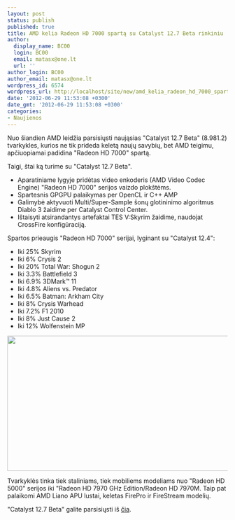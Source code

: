```yaml
---
layout: post
status: publish
published: true
title: AMD kelia Radeon HD 7000 spartą su Catalyst 12.7 Beta rinkiniu
author:
  display_name: BC00
  login: BC00
  email: matasx@one.lt
  url: ''
author_login: BC00
author_email: matasx@one.lt
wordpress_id: 6574
wordpress_url: http://localhost/site/new/amd_kelia_radeon_hd_7000_sparta_su_catalyst_127_beta_rinkiniu/
date: '2012-06-29 11:53:08 +0300'
date_gmt: '2012-06-29 11:53:08 +0300'
categories:
- Naujienos
---
```

<p>
	Nuo &scaron;iandien AMD leidžia parsisiųsti naująsias &quot;Catalyst 12.7 Beta&quot; (8.981.2) tvarkykles, kurios ne tik prideda keletą naujų savybių, bet AMD teigimu, apčiuopiamai padidina &quot;Radeon HD 7000&quot; spartą.</p>
<p>
	Taigi, &scaron;tai ką turime su &quot;Catalyst 12.7 Beta&quot;.</p>
<ul>
<li>
		Aparatiniame lygyje pridėtas video enkoderis (AMD Video Codec Engine) &quot;Radeon HD 7000&quot; serijos vaizdo plok&scaron;tėms.</li>
<li>
		Spartesnis GPGPU palaikymas per OpenCL ir C++ AMP</li>
<li>
		Galimybė aktyvuoti Multi/Super-Sample &scaron;onų glotininimo algoritmus Diablo 3 žaidime per Catalyst Control Center.</li>
<li>
		I&scaron;taisyti atsirandantys artefaktai TES V:Skyrim žaidime, naudojat CrossFire konfigūraciją.</li>
</ul>
<p>
	Spartos prieaugis &quot;Radeon HD 7000&quot; serijai, lyginant su &quot;Catalyst 12.4&quot;:</p>
<ul>
<li>
		Iki 25% Skyrim</li>
<li>
		Iki 6% Crysis 2</li>
<li>
		Iki 20% Total War: Shogun 2</li>
<li>
		Iki 3.3% Battlefield 3</li>
<li>
		Iki 6.9% 3DMark&trade; 11</li>
<li>
		Iki 4.8% Aliens vs. Predator</li>
<li>
		Iki 6.5% Batman: Arkham City</li>
<li>
		Iki 8% Crysis Warhead</li>
<li>
		Iki 7.2% F1 2010</li>
<li>
		Iki 8% Just Cause 2</li>
<li>
		Iki 12% Wolfenstein MP</li>
</ul>
<p>
	<img alt="" src="http://technews.lt/userfiles/316_-_AMD_Catalyst_12_7_Beta_1.jpg" style="width: 520px; height: 309px;" /></p>
<p>
	Tvarkyklės tinka tiek staliniams, tiek mobiliems modeliams nuo &quot;Radeon HD 5000&quot; serijos iki &quot;Radeon HD 7970 GHz Edition/Radeon HD 7970M. Taip pat palaikomi AMD Liano APU lustai, keletas FirePro ir FireStream modelių.</p>
<p>
	&quot;Catalyst 12.7 Beta&quot; galite parsisiųsti i&scaron; <a href="http://support.amd.com/us/kbarticles/Pages/Catalystbetadriver1.aspx">čia</a>.</p>

